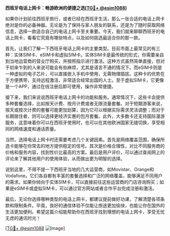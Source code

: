 **西班牙电话上网卡：畅游欧洲的便捷之选[[TG💪+ @esim1088](https://t.me/s/esim1088)]**

如果你计划前往西班牙旅行，或者已经在西班牙生活，那么一张合适的电话上网卡绝对是你的必备神器。无论是为了保持与家人朋友的联系，还是为了随时获取网络信息，选择一款适合自己的电话上网卡至关重要。今天，我们就来聊聊西班牙的电话上网卡，看看它究竟有哪些特点，以及如何挑选最适合你的那一款。

首先，让我们了解一下西班牙电话上网卡的主要类型。目前市面上最常见的有三种：实体SIM卡、eSIM卡和虚拟SIM卡。实体SIM卡是最传统的形式，你需要亲自到当地运营商的营业厅购买，并按照指示进行激活。这种方式虽然简单直接，但对于初来乍到的人来说可能会有些麻烦，尤其是语言不通的情况下。而eSIM卡则是一种虚拟的电子芯片，可以直接嵌入手机中使用，无需物理插拔。这种卡的优势在于方便携带，支持远程激活，非常适合经常出国的人士。至于虚拟SIM卡，它更像是一个APP，通过在线注册后即可使用，操作非常便捷。

接下来，我们来说说西班牙电话上网卡的功能和服务。通常情况下，这些卡会提供多种套餐选择，比如按天计费、按月计费或者无限流量套餐。对于短期游客来说，按天或按次计费的套餐可能更加划算，因为它可以根据实际需求灵活调整；而对于长期居住者，则可以选择更经济实惠的包月套餐。此外，大多数卡还支持国际漫游服务，这意味着你可以在西班牙使用时，也可以在其他欧洲国家无缝切换，享受相同的网络速度和通话质量。

当然，选择电话上网卡时还需要考虑几个关键因素。首先是网络覆盖范围，确保所选卡能够在你常去的地方提供稳定的信号。其次是价格合理性，对比不同服务商的价格和服务内容，找到性价比最高的方案。最后是用户评价，可以通过查阅网上的评论来了解其他用户的使用体验，从而做出更为明智的选择。

说到这里，不得不提一下西班牙当地的几大运营商，如Movistar、Orange和Vodafone。它们各自都有丰富的套餐选择和广泛的网络覆盖，能够满足不同用户的需求。如果你倾向于实体SIM卡，可以直接前往这些运营商的门店咨询购买；如果是eSIM卡或虚拟SIM卡，可以通过官方网站或者合作平台完成注册和激活。

最后，无论你选择哪种类型的电话上网卡，都建议提前做好功课，了解清楚各项条款和限制条件。毕竟，良好的通信体验不仅能让旅途更加愉快，也能让你在国外的生活更加便利。希望这篇介绍能帮助你在西班牙找到理想的电话上网卡，享受无忧无虑的通讯时光！

[[TG💪+ @esim1088](https://t.me/s/esim1088) ![Image](https://i.postimg.cc/4NQfJmqS/Snipaste-2025-05-13-00-14-12.png)]